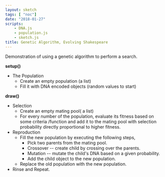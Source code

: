 ```yaml
---
layout: sketch
tags: [ "noc"]
date: "2018-01-27"
scripts: 
    - DNA.js
    - population.js
    - sketch.js
title: Genetic Algorithm, Evolving Shakespeare
---
```

<style>
.stats, .all, .best {
 font-family: "Courier";
}
.best {
    font-size: 48pt;
}
.stats {
    font-size: 24pt;
}
</style>

Demonstration of using a genetic algorithm to perform a search.   

**setup()**   
 
 * The Population
    * Create an empty population (a list)
    * Fill it with DNA encoded objects (random values to start)

**draw()**   
* Selection
    * Create an empty mating pool( a list)
    * For every number of the population, evaluate its fitness based on some 
    criteria /function and add it to the mating pool with selection probability directly proportional to higher fitness.
* Reproduction 
    * Fill the new population by executing the following steps,
        * Pick two parents from the mating pool.
        * Crossover -- create  child by crossing over the parents.
        * Mutation -- mutate the child's DNA based on a given probability.
        * Add the child object to the new population.
    * Replace the old population with the new population.
* Rinse and Repeat.

